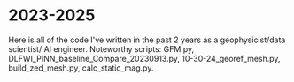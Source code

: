 # 2023-2025
Here is all of the code I've written in the past 2 years as a geophysicist/data scientist/ AI engineer. Noteworthy scripts: GFM.py, DLFWI_PINN_baseline_Compare_20230913.py, 10-30-24_georef_mesh.py, build_zed_mesh.py, calc_static_mag.py. 
